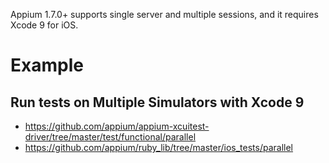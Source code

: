 Appium 1.7.0+ supports single server and multiple sessions, and it requires Xcode 9 for iOS.

# Example
## Run tests on Multiple Simulators with Xcode 9
- https://github.com/appium/appium-xcuitest-driver/tree/master/test/functional/parallel
- https://github.com/appium/ruby_lib/tree/master/ios_tests/parallel
